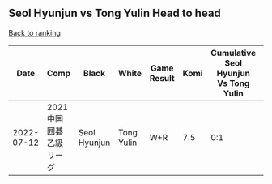## Seol Hyunjun vs Tong Yulin Head to head

[Back to ranking](../../index.md)




| **Date** | **Comp** | **Black** | **White** | **Game Result** | **Komi** | **Cumulative Seol Hyunjun Vs Tong Yulin** | **Seol Hyunjun Streak** | **Tong Yulin Streak** | 
| --- | --- | --- | --- | --- | --- | --- | --- | --- |
| 2022-07-12 | 2021中国囲碁乙級リーグ | Seol Hyunjun | Tong Yulin | W+R | 7.5 | 0:1 | 0 | 1 |




